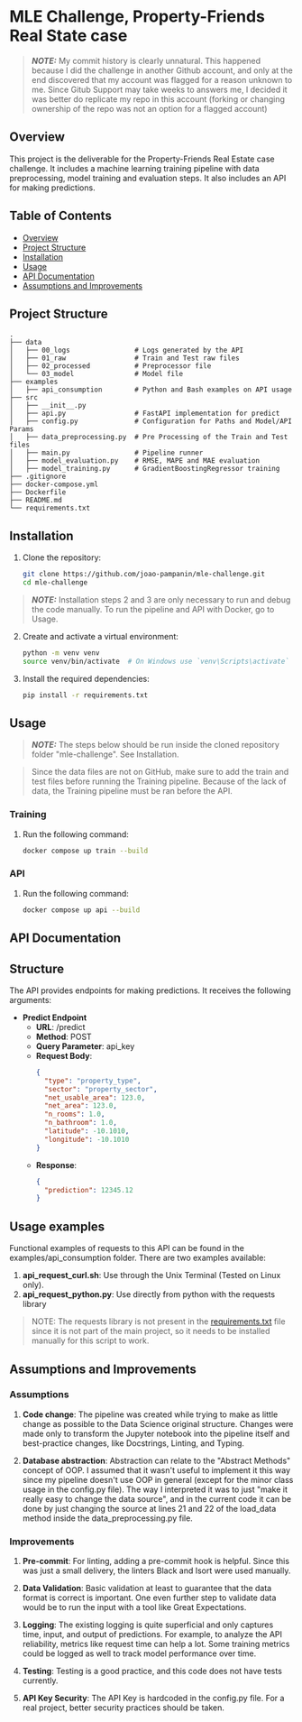 # MLE Challenge, Property-Friends Real State case

> **_NOTE:_**  My commit history is clearly unnatural. This happened because I did the challenge in another Github account, and only at the end discovered that my account was flagged for a reason unknown to me. Since Gitub Support may take weeks to answers me, I decided it was better do replicate my repo in this account (forking or changing ownership of the repo was not an option for a flagged account)

## Overview
This project is the deliverable for the Property-Friends Real Estate case challenge. It includes a machine learning training pipeline with data preprocessing, model training and evaluation steps. It also includes an API for making predictions.

## Table of Contents
- [Overview](#overview)
- [Project Structure](#project-structure)
- [Installation](#installation)
- [Usage](#usage)
- [API Documentation](#api-documentation)
- [Assumptions and Improvements](#assumptions-and-improvements)

## Project Structure
    .
    ├── data
    │   ├── 00_logs                # Logs generated by the API
    │   ├── 01_raw                 # Train and Test raw files
    │   ├── 02_processed           # Preprocessor file
    │   └── 03_model               # Model file
    ├── examples
    │   ├── api_consumption        # Python and Bash examples on API usage
    ├── src
    │   ├── __init__.py
    │   ├── api.py                 # FastAPI implementation for predict
    │   ├── config.py              # Configuration for Paths and Model/API Params
    │   ├── data_preprocessing.py  # Pre Processing of the Train and Test files 
    │   ├── main.py                # Pipeline runner
    │   ├── model_evaluation.py    # RMSE, MAPE and MAE evaluation
    │   ├── model_training.py      # GradientBoostingRegressor training
    ├── .gitignore
    ├── docker-compose.yml
    ├── Dockerfile
    ├── README.md
    └── requirements.txt

## Installation

1. Clone the repository:
    ```bash
    git clone https://github.com/joao-pampanin/mle-challenge.git
    cd mle-challenge
    ```

> **_NOTE:_**  Installation steps 2 and 3 are only necessary to run and debug the code manually. To run the pipeline and API with Docker, go to Usage.

2. Create and activate a virtual environment:
    ```bash
    python -m venv venv
    source venv/bin/activate  # On Windows use `venv\Scripts\activate`
    ```

3. Install the required dependencies:
    ```bash
    pip install -r requirements.txt
    ```

## Usage
> **_NOTE:_**  The steps below should be run inside the cloned repository folder "mle-challenge". See Installation.

> Since the data files are not on GitHub, make sure to add the train and test files before running the Training pipeline. Because of the lack of data, the Training pipeline must be ran before the API. 
### Training
1. Run the following command:
    ```bash
    docker compose up train --build
    ```
### API
1. Run the following command:
    ```bash
    docker compose up api --build
    ```

## API Documentation
## Structure
The API provides endpoints for making predictions. It receives the following arguments:

- **Predict Endpoint**
  - **URL**: /predict
  - **Method**: POST
  - **Query Parameter**: api_key
  - **Request Body**:
    ```json
    {
      "type": "property_type",
      "sector": "property_sector",
      "net_usable_area": 123.0,
      "net_area": 123.0,
      "n_rooms": 1.0,
      "n_bathroom": 1.0,
      "latitude": -10.1010,
      "longitude": -10.1010
    }
    ```
  - **Response**:
    ```json
    {
      "prediction": 12345.12
    }
    ```

## Usage examples
Functional examples of requests to this API can be found in the examples/api_consumption folder. There are two examples available:
1. **api_request_curl.sh**: Use through the Unix Terminal (Tested on Linux only).
2. **api_request_python.py**: Use directly from python with the requests library
> NOTE: The requests library is not present in the [requirements.txt](http://_vscodecontentref_/0) file since it is not part of the main project, so it needs to be installed manually for this script to work. 

## Assumptions and Improvements
### Assumptions
1. **Code change**: The pipeline was created while trying to make as little change as possible to the Data Science original structure. Changes were made only to transform the Jupyter notebook into the pipeline itself and best-practice changes, like Docstrings, Linting, and Typing.

2. **Database abstraction**: Abstraction can relate to the "Abstract Methods" concept of OOP. I assumed that it wasn't useful to implement it this way since my pipeline doesn't use OOP in general (except for the minor class usage in the config.py file). The way I interpreted it was to just "make it really easy to change the data source", and in the current code it can be done by just changing the source at lines 21 and 22 of the load_data method inside the data_preprocessing.py file.

### Improvements
1. **Pre-commit**: For linting, adding a pre-commit hook is helpful. Since this was just a small delivery, the linters Black and Isort were used manually.

2. **Data Validation**: Basic validation at least to guarantee that the data format is correct is important. One even further step to validate data would be to run the input with a tool like Great Expectations.

3. **Logging**: The existing logging is quite superficial and only captures time, input, and output of predictions. For example, to analyze the API reliability, metrics like request time can help a lot. Some training metrics could be logged as well to track model performance over time.

4. **Testing**: Testing is a good practice, and this code does not have tests currently.

5. **API Key Security**: The API Key is hardcoded in the config.py file. For a real project, better security practices should be taken.
